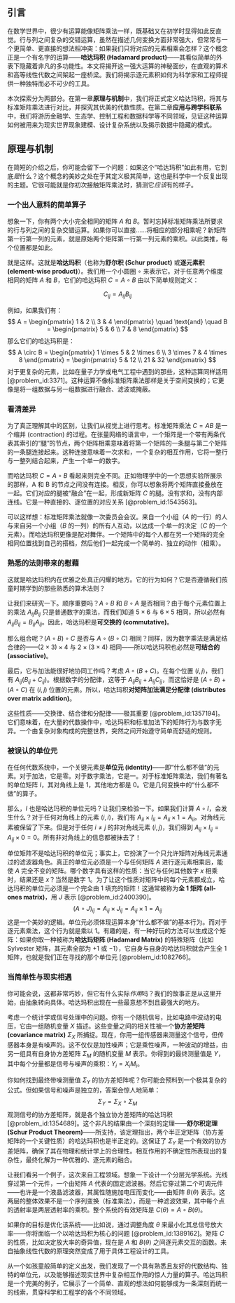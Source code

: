 ## 引言
在数学世界中，很少有运算能像矩阵乘法一样，既基础又在初学时显得如此反直觉。行与列之间复杂的交错运算，虽然在描述几何变换方面非常强大，但常常与一个更简单、更直接的想法相冲突：如果我们只将对应的元素相乘会怎样？这个概念正是一个有名字的运算——**哈达玛积 (Hadamard product)**——其看似简单的外表下隐藏着非凡的多功能性。本文将揭开这一强大运算的神秘面纱，在直观的算术和高等线性代数之间架起一座桥梁。我们将揭示逐元素积如何为科学家和工程师提供一种独特而必不可少的工具。

本次探索分为两部分。在第一章**原理与机制**中，我们将正式定义哈达玛积，将其与标准矩阵乘法进行对比，并探究其优美的代数性质。在第二章**应用与跨学科联系**中，我们将游历金融学、生态学、控制工程和数据科学等不同领域，见证这种运算如何被用来为现实世界现象建模、设计复杂系统以及揭示数据中隐藏的模式。

## 原理与机制

在简短的介绍之后，你可能会留下一个问题：如果这个“哈达玛积”如此有用，它到底*是*什么？这个概念的美妙之处在于其定义极其简单，这也是科学中一个反复出现的主题。它很可能就是你初次接触矩阵乘法时，猜测它*应该*有的样子。

### 一个出人意料的简单算子

想象一下，你有两个大小完全相同的矩阵 $A$ 和 $B$。暂时忘掉标准矩阵乘法所要求的行与列之间的复杂交错运算。如果你可以直接……将相应的部分相乘呢？新矩阵第一行第一列的元素，就是原始两个矩阵第一行第一列元素的乘积。以此类推，每个位置都是如此。

就是这样。这就是**哈达玛积**（也称为**舒尔积 (Schur product)** 或**逐元素积 (element-wise product)**）。我们用一个小圆圈 $\circ$ 来表示它。对于任意两个维度相同的矩阵 $A$ 和 $B$，它们的哈达玛积 $C = A \circ B$ 由以下简单规则定义：

$$ C_{ij} = A_{ij} B_{ij} $$

例如，如果我们有：
$$
A = \begin{pmatrix} 1 & 2 \\ 3 & 4 \end{pmatrix} \quad \text{and} \quad B = \begin{pmatrix} 5 & 6 \\ 7 & 8 \end{pmatrix}
$$
那么它们的哈达玛积是：
$$
A \circ B = \begin{pmatrix} 1 \times 5 & 2 \times 6 \\ 3 \times 7 & 4 \times 8 \end{pmatrix} = \begin{pmatrix} 5 & 12 \\ 21 & 32 \end{pmatrix}
$$
对于更复杂的元素，比如在量子力学或电气工程中遇到的那些，这种运算同样适用 [@problem_id:3371]。这种运算不像标准矩阵乘法那样是关于空间变换的；它更像是将一组数据与另一组数据进行融合、滤波或掩蔽。

### 看清差异

为了真正理解其中的区别，让我们从视觉上进行思考。标准矩阵乘法 $C = AB$ 是一个缩并 (contraction) 的过程。在张量网络的语言中，一个矩阵是一个带有两条代表其索引的“腿”的节点，两个矩阵相乘意味着将第一个矩阵的一条腿与第二个矩阵的一条腿连接起来。这种连接意味着一次求和，一个复杂的相互作用，它将一整行与一整列结合起来，产生一个单一的数字。

而哈达玛积 $C = A \circ B$ 看起来则完全不同。正如物理学中的一个思想实验所展示的那样，A 和 B 的节点之间没有连接。相反，你可以想象将两个矩阵直接叠放在一起。它们对应的腿被“融合”在一起，形成新矩阵 $C$ 的腿。没有求和，没有内部连线。它是一种直接的、逐位置的对应关系 [@problem_id:1543563]。

可以这样想：标准矩阵乘法就像一次委员会会议。来自一个小组（$A$ 的一行）的人与来自另一个小组（$B$ 的一列）的所有人互动，以达成一个单一的决定（$C$ 的一个元素）。而哈达玛积更像是配对舞伴。一个矩阵中的每个人都在另一个矩阵的完全相同位置找到自己的搭档，然后他们一起完成一个简单的、独立的动作（相乘）。

### 熟悉的法则带来的慰藉

这就是哈达玛积内在优雅之处真正闪耀的地方。它的行为如何？它是否遵循我们孩童时期学到的那些熟悉的算术法则？

让我们来研究一下。顺序重要吗？$A \circ B$ 和 $B \circ A$ 是否相同？由于每个元素位置上的乘法 $A_{ij} B_{ij}$ 只是普通数字的乘法，而我们知道 $5 \times 6$ 与 $6 \times 5$ 相同，所以必然有 $A_{ij} B_{ij} = B_{ij} A_{ij}$。因此，哈达玛积是**可交换的 (commutative)**。

那么组合呢？$(A \circ B) \circ C$ 是否与 $A \circ (B \circ C)$ 相同？同样，因为数字乘法是满足结合律的——$(2 \times 3) \times 4$ 与 $2 \times (3 \times 4)$ 相同——所以哈达玛积也必然是**可结合的 (associative)**。

最后，它与加法能很好地协同工作吗？考虑 $A \circ (B+C)$。在每个位置 $(i, j)$，我们有 $A_{ij} (B_{ij} + C_{ij})$。根据数字的分配律，这等于 $A_{ij} B_{ij} + A_{ij} C_{ij}$，而这恰好是 $(A \circ B) + (A \circ C)$ 在 $(i, j)$ 位置的元素。所以，哈达玛积**对矩阵加法满足分配律 (distributes over matrix addition)**。

这些性质——交换律、结合律和分配律——极其重要 [@problem_id:1357194]。它们意味着，在大量的代数操作中，哈达玛积和标准加法下的矩阵行为与数字无异。一个由复杂对象构成的完整世界，突然之间开始遵守简单而舒适的规则。

### 被误认的单位元

在任何代数系统中，一个关键元素是**单位元 (identity)**——即“什么都不做”的元素。对于加法，它是零。对于数字乘法，它是一。对于标准矩阵乘法，我们有著名的单位矩阵 $I$，其对角线上是 1，其他地方都是 0。它是几何变换中的“什么都不做”的算子。

那么，$I$ 也是哈达玛积的单位元吗？让我们来检验一下。如果我们计算 $A \circ I$，会发生什么？对于任何对角线上的元素 $(i, i)$，我们有 $A_{ii} \times I_{ii} = A_{ii} \times 1 = A_{ii}$。对角线元素被保留了下来。但是对于任何 $i \neq j$ 的非对角线元素 $(i, j)$，我们得到 $A_{ij} \times I_{ij} = A_{ij} \times 0 = 0$。所有非对角线上的信息都被抹去了！

单位矩阵不是哈达玛积的单位元；事实上，它扮演了一个只允许矩阵对角线元素通过的滤波器角色。真正的单位元必须是一个与任何矩阵 $A$ 进行逐元素相乘后，能使 $A$ 完全不变的矩阵。哪个数字具有这样的性质：当它与任何其他数字 $x$ 相乘时，结果还是 $x$？当然是数字 1。为了让这个性质对矩阵中的每个元素都成立，哈达玛积的单位元必须是一个完全由 1 填充的矩阵！这通常被称为**全 1 矩阵 (all-ones matrix)**，用 $J$ 表示 [@problem_id:2400390]。
$$ (A \circ J)_{ij} = A_{ij} \times J_{ij} = A_{ij} \times 1 = A_{ij} $$
这是一个美妙的逻辑。单位元必须体现运算本身“什么都不做”的基本行为。而对于逐元素乘法，这个行为就是乘以 1。有趣的是，有一种好玩的方法可以生成这个矩阵：如果你取一种被称为**哈达玛矩阵 (Hadamard Matrix)** 的特殊矩阵（比如 Sylvester 矩阵，其元素全部为 $+1$ 或 $-1$），它自身与自身的哈达玛积就会产生全 1 矩阵，也就是我们正在寻找的那个单位元 [@problem_id:1082766]。

### 当简单性与现实相遇

你可能会说，这都非常巧妙，但它有什么实际*作用*吗？我们的故事正是从这里开始，由抽象转向具体。哈达玛积出现在一些最意想不到且最强大的地方。

考虑一个统计学或信号处理中的问题。你有一个随机信号，比如电路中波动的电压，它由一组随机变量 $X$ 描述。这些变量之间的相关性被一个**协方差矩阵 (covariance matrix)** $\Sigma_X$ 所捕捉。现在，你用一组传感器来测量这个信号，但传感器本身是有噪声的。这不仅仅是加性噪声；它是乘性噪声，一种波动的增益，由另一组具有自身协方差矩阵 $\Sigma_M$ 的随机变量 $M$ 表示。你得到的最终测量值是 $Y$，其中每个分量都是信号与噪声的乘积：$Y_i = X_i M_i$。

你如何找到最终带噪测量值 $\Sigma_Y$ 的协方差矩阵呢？你可能会预料到一个极其复杂的公式。但如果信号和噪声是独立的，答案会惊人地简单：
$$ \Sigma_Y = \Sigma_X \circ \Sigma_M $$
观测信号的协方差矩阵，就是各个独立协方差矩阵的哈达玛积 [@problem_id:1354689]。这个非凡的结果由一个深刻的定理——**舒尔积定理 (Schur Product Theorem)**——所支持，该定理指出，两个半正定矩阵（协方差矩阵的一个关键性质）的哈达玛积也是半正定的。这保证了 $\Sigma_Y$ 是一个有效的协方差矩阵，确保了其在物理和统计学上的合理性。相互作用的不确定性所表现出的复杂性，最终化解为一种优雅的、逐元素的融合。

让我们看另一个例子，这次来自工程领域。想象一下设计一个分层光学系统。光线穿过第一个元件，一个由矩阵 $A$ 代表的固定滤波器。然后它穿过第二个可调元件——也许是一个液晶滤波器，其属性随施加电压而变化——由矩阵 $B(\theta)$ 表示。这两层的整体效果不是一个序列变换（标准乘法），而是一种滤波效果，其中每个点的透射率是两层透射率的乘积。整个系统的有效矩阵是 $C(\theta) = A \circ B(\theta)$。

如果你的目标是优化该系统——比如说，通过调整角度 $\theta$ 来最小化其总信号放大率——你将面临一个以哈达玛积为核心的问题 [@problem_id:1389162]。矩阵 $C$ 的性质，比如决定放大率的奇异值，现在是 $A$ 和 $B(\theta)$ 之间逐元素交互的函数。来自抽象线性代数的原理突然变成了用于具体工程设计的工具。

从一个如孩童般简单的定义出发，我们发现了一个具有熟悉且友好的代数结构、独特的单位元，以及能够描述现实世界中复杂相互作用的惊人力量的算子。哈达玛积是一个完美的例子，它展示了一个简单、直观的想法如何能够成为一条深刻而统一的线索，贯穿科学和工程学的各个不同领域。

